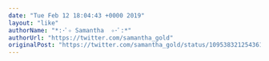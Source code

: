 ```yaml
---
date: "Tue Feb 12 18:04:43 +0000 2019"
layout: "like"
authorName: "*:･ﾟ✧ Samantha  ✧･ﾟ:*"
authorUrl: "https://twitter.com/samantha_gold"
originalPost: "https://twitter.com/samantha_gold/status/1095383212543614981"
---
```

